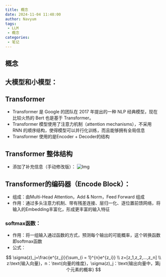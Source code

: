 ```yaml
---
title: 概念
date: 2024-11-04 11:48:00
author: Navyum
tags: 
 - LLM
 - 概念
categories: 
 - 笔记
---
```


## 概念

## 大模型和小模型：

## Transformer
* Transformer 是 Google 的团队在 2017 年提出的一种 NLP 经典模型，现在比较火热的 Bert 也是基于 Transformer。
* Transformer 模型使用了注意力机制（attention mechanisms），不采用 RNN 的顺序结构，使得模型可以并行化训练，而且能够拥有全局信息
* Transformer 使用的是Encoder + Decoder的结构

## Transformer 整体结构
* 添加了补充信息（手动修改版）：
![Img](https://raw.staticdn.net/Navyum/imgbed/pic/IMG/4c3e702e3e84a73026ad2f2ab2087d3d.png)


## Transformer的编码器（Encode Block）：
* 组成：由Multi-Head Attention，Add & Norm，Feed Forward 组成
* 作用：通过多头注意力机制、带有残差连接、层归一化、逐位置前馈网络，将输入的Embedding丰富化，形成更丰富的输入特征

### softmax函数：
* 作用：将一组输入通过函数的方式，预测每个输出的可能概率，这个转换函数即softmax函数
* 公式：

$$
  \sigma(z)_j=\frac{e^{z_j}}{\sum_{i = 1}^{n}e^{z_i}} \\
  z=[z_1,z_2,...,z_n] \\
  z:\text{输入向量}，n：\text{向量的维度}，\sigma(z)_j：\text{输出向量中，第j个元素的概率}
$$


